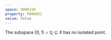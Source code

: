 ```yaml
---
space: S000150
property: P000051
value: false
---
```


The subspace $[0,1)\cap\mathbb Q\subseteq X$ has no isolated point.
